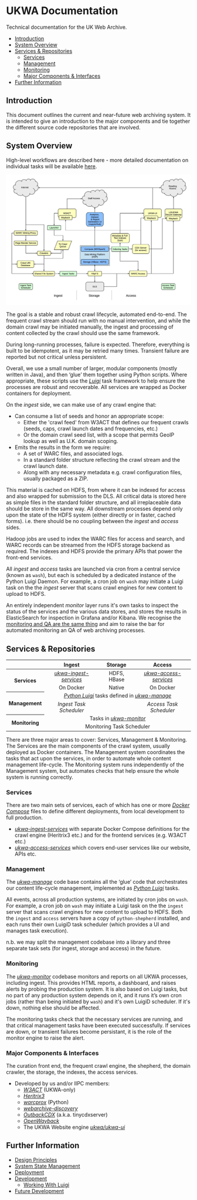 UKWA Documentation
==================

Technical documentation for the UK Web Archive.

<!-- MarkdownTOC depth=2 autolink=true bracket=round lowercase_only_ascii=true -->

- [Introduction](#introduction)
- [System Overview](#system-overview)
- [Services & Repositories](#services--repositories)
	- [Services](#services)
	- [Management](#management)
	- [Monitoring](#monitoring)
	- [Major Components & Interfaces](#major-components--interfaces)
- [Further Information](#further-information)

<!-- /MarkdownTOC -->

<!--
See the [ukwa-documentation](https://github.com/ukwa/ukwa-documentation#ukwa-documentation) for an overview.
-->


Introduction
------------

This document outlines the current and near-future web archiving system. It is intended to give an introduction to the major components and tie together the different source code repositories that are involved.


System Overview
---------------

High-level workflows are described here - more detailed documentation on individual tasks will be available [here](http://ukwa-shepherd.readthedocs.io/en/latest/).

![High-level Architectural Overview](./drawings/ng-was-phase-3.jpg)

The goal is a stable and robust crawl lifecycle, automated end-to-end. The frequent crawl stream should run with no manual intervention, and while the domain crawl may be initiated manually, the ingest and processing of content collected by the crawl should use the same framework.

During long-running processes, failure is expected. Therefore, everything is built to be idempotent, as it may be retried many times. Transient failure are reported but not critical unless persistent.

Overall, we use a small number of larger, modular components (mostly written in Java), and then ‘glue’ them together using Python scripts. Where appropriate, these scripts use the [*Luigi*](https://github.com/spotify/luigi) task framework to help ensure the processes are robust and recoverable. All services are wrapped as Docker containers for deployment.

On the *ingest* side, we can make use of any crawl engine that:

* Can consume a list of seeds and honor an appropriate scope:
    * Either the 'crawl feed' from W3ACT that defines our frequent crawls (seeds, caps, crawl launch dates and frequencies, etc.)
    * Or the domain crawl seed list, with a scope that permits GeoIP lookup as well as U.K. domain scoping.
* Emits the results in the form we require:
    * A set of WARC files, and associated logs.
    * In a standard folder structure reflecting the crawl stream and the crawl launch date.
    * Along with any necessary metadata e.g. crawl configuration files, usually packaged as a ZIP.

This material is cached on HDFS, from where it can be indexed for access and also wrapped for submission to the DLS. All critical data is stored here as simple files in the standard folder structure, and all irreplaceable data should be store in the same way. All downstream processes depend only upon the state of the HDFS system (either directly or in faster, cached forms). i.e. there should be no coupling between the *ingest* and *access* sides.

Hadoop jobs are used to index the WARC files for access and search, and WARC records can be streamed from the HDFS storage backend as required. The indexes and HDFS provide the primary APIs that power the front-end services.

All *ingest* and *access* tasks are launched via cron from a central service (known as `wash`), but each is scheduled by a dedicated instance of the Python Luigi Daemon. For example, a cron job on `wash` may initiate a Luigi task on the the *ingest* server that scans crawl engines for new content to upload to HDFS.

An entirely independent *monitor* layer runs it's own tasks to inspect the status of the services and the various data stores, and stores the results in ElasticSearch for inspection in Grafana and/or Kibana. We recognise the [monitoring and QA are the same thing](https://plus.google.com/+RipRowan/posts/eVeouesvaVX) and aim to raise the bar for automated monitoring an QA of web archiving processes.


Services & Repositories
-----------------------

<table width="100%" style="text-align: center; display: table; border-collapse: collapse;">
	<thead width="100%">
	    <tr><th></th><th>Ingest</th><th>Storage</th><th>Access</th></tr>
    </thead>
    <tbody width="100%">
		<tr>
			<th rowspan="2">Services</th>
			<td><a href="https://github.com/ukwa/ukwa-ingest-services"><i>ukwa-ingest-services</i></a></td>
			<td>HDFS, HBase</td>
			<td><a href="https://github.com/ukwa/ukwa-access-services"><i>ukwa-access-services</i></a></td>
		</tr>
		<tr>
			<td>On Docker</td>
			<td>Native</td>
			<td>On Docker</td>
		</tr>
		<tr>
			<th rowspan="2">Management</th>
			<td colspan="3" align="center"><a href="https://github.com/spotify/luigi"><i>Python Luigi</i></a> tasks defined in <a href="https://github.com/ukwa/ukwa-manage"><i>ukwa-manage</i></a></td>
		</tr>
		<tr>
			<td><i>Ingest Task Scheduler</i></td>
			<td></td>
			<td><i>Access Task Scheduler</i></td>
		</tr>
		<tr>
			<th rowspan="2">Monitoring</th>
			<td colspan="3" align="center">Tasks in <a href="https://github.com/ukwa/ukwa-monitor"><i>ukwa-monitor</i></a></td>
		</tr>
		<tr>
			<td colspan="3" align="center">Monitoring Task Scheduler</td>
		</tr>
	</tbody>
</table>


There are three major areas to cover: Services, Management & Monitoring. The Services are the main components of the crawl system, usually deployed as Docker containers. The Management system coordinates the tasks that act upon the services, in order to automate whole content management life-cycle. The Monitoring system runs independently of the Management system, but automates checks that help ensure the whole system is running correctly.

### Services ###

There are two main sets of services, each of which has one or more [*Docker Compose*](https://docs.docker.com/compose/) files to define different deployments, from local development to full production.

- [*ukwa-ingest-services*](https://github.com/ukwa/ukwa-ingest-services) with separate Docker Compose definitions for the crawl engine (Heritrix3 etc.) and for the frontend services (e.g. W3ACT etc.) 
- [*ukwa-access-services*](https://github.com/ukwa/ukwa-access-services) which covers end-user services like our website, APIs etc.

### Management ###

The [*ukwa-manage*](https://github.com/ukwa/ukwa-manage) code base contains all the ‘glue’ code that orchestrates our content life-cycle management, implemented as [*Python Luigi*](https://github.com/spotify/luigi) tasks.

All events, across all production systems, are initiated by cron jobs on `wash`. For example, a cron job on `wash` may initiate a Luigi task on the the `ingest` server that scans crawl engines for new content to upload to HDFS. Both the `ingest` and `access` servers have a copy of `python-shepherd` installed, and each runs their own LuigiD task scheduler (which provides a UI and manages task execution).

n.b. we may split the management codebase into a library and three separate task sets (for ingest, storage and access) in the future.

### Monitoring ###

The [*ukwa-monitor*](https://github.com/ukwa/ukwa-monitor) codebase monitors and reports on all UKWA processes, including ingest. This provides HTML reports, a dashboard, and raises alerts by probing the production system. It is also based on Luigi tasks, but no part of any production system depends on it, and it runs it’s own cron jobs (rather than being initiated by `wash`) and it's own LuigiD scheduler. If it's down, nothing else should be affected. 

The monitoring tasks check that the necessary services are running, and that critical management tasks have been executed successfully. If services are down, or transient failures become persistant, it is the role of the monitor engine to raise the alert.

### Major Components & Interfaces ###

The curation front end, the frequent crawl engine, the shepherd, the domain crawler, the storage, the indexes, the access services.


- Developed by us and/or IIPC members:
    - [*W3ACT*](https://github.com/ukwa/w3act) (UKWA-only)
    - [*Heritrix3*](https://github.com/internetarchive/heritrix3)
    - [*warcprox*](https://github.com/internetarchive/warcprox) (Python)
    - [*webarchive-discovery*](https://github.com/ukwa/webarchive-discovery)
    - [*OutbackCDX*](https://github.com/nla/outbackcdx) (a.k.a. tinycdxserver)
    - [*OpenWayback*](https://github.com/iipc/openwayback)
    - The UKWA Website engine [*ukwa/ukwa-ui*](https://github.com/ukwa/ukwa-ui)


Further Information
-------------------

* [Design Principles](Design-Principles.md)
* [System State Management](System-State-Management.md)
* [Deployment](Deployment.md)
* [Development](Development.md)
    * [Working With Luigi](Working-With-Luigi.md)
* [Future Development](Future-Development.md)
